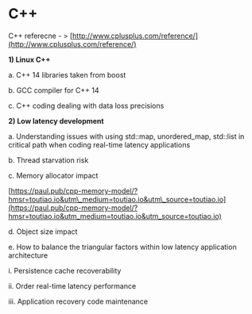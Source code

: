 # C++

C++ referecne - &gt; [http://www.cplusplus.com/reference/](http://www.cplusplus.com/reference/)



**1\) Linux C++**

a. C++ 14 libraries taken from boost

b. GCC compiler for C++ 14

c. C++ coding dealing with data loss precisions

**2\) Low latency development**

a. Understanding issues with using std::map, unordered\_map, std::list in critical path when coding real-time latency applications

b. Thread starvation risk 

c. Memory allocator impact

[https://paul.pub/cpp-memory-model/?hmsr=toutiao.io&utm\_medium=toutiao.io&utm\_source=toutiao.io](https://paul.pub/cpp-memory-model/?hmsr=toutiao.io&utm_medium=toutiao.io&utm_source=toutiao.io)

d. Object size impact

e. How to balance the triangular factors within low latency application architecture 

i. Persistence cache recoverability

ii. Order real-time latency performance 

iii. Application recovery code maintenance

